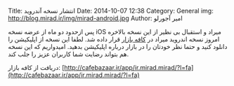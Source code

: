 Title:  انتشار نسخه آندروید
Date: 2014-10-07 12:38
Category: General
img: http://blog.mirad.ir/img/mirad-android.jpg
Author: امیر آجورلو

پس ازحدود دو ماه از عرضه نسخه iOS میراد و استقبال بی نظیر از این نسخه بالاخره امروز نسخه اندروید میراد در
 [کافه بازار](http://cafebazaar.ir/app/ir.mirad.mirad/?l=fa) قرار داده شد. لطفا این نسخه از اپلیکیشن را دانلود کنید و حتما نظر خودتان را در بازار درباره اپلیکیشن بدهید. امیدواریم که این نسخه هم بتواند رضایت شما کاربران عزیز را جلب کند.

دریافت از کافه بازار: [http://cafebazaar.ir/app/ir.mirad.mirad/?l=fa](http://cafebazaar.ir/app/ir.mirad.mirad/?l=fa)
